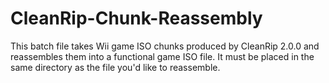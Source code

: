 # CleanRip-Chunk-Reassembly
This batch file takes Wii game ISO chunks produced by CleanRip 2.0.0 and reassembles them into a functional game ISO file. It must be placed in the same directory as the file you'd like to reassemble.

